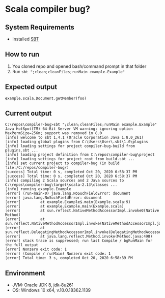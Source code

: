 # Scala compiler bug?

## System Requirements
- Installed [SBT](https://www.scala-sbt.org/download.html)

## How to run
1. You cloned repo and opened bash/command prompt in that folder
2. Run `sbt ";clean;cleanFiles;runMain example.Example"`

## Expected output
```
example.scala.Document.getMember(foo)
```

## Current output
```
C:\repos\compiler-bug>sbt ";clean;cleanFiles;runMain example.Example"
Java HotSpot(TM) 64-Bit Server VM warning: ignoring option MaxPermSize=256m; support was removed in 8.0
[info] welcome to sbt 1.4.1 (Oracle Corporation Java 1.8.0_261)
[info] loading global plugins from C:\Users\User\.sbt\1.0\plugins
[info] loading settings for project compiler-bug-build from plugins.sbt ...
[info] loading project definition from C:\repos\compiler-bug\project
[info] loading settings for project root from build.sbt ...
[info] set current project to compiler-bug (in build file:/C:/repos/compiler-bug/)
[success] Total time: 0 s, completed Oct 20, 2020 6:58:37 PM
[success] Total time: 0 s, completed Oct 20, 2020 6:58:37 PM
[info] compiling 2 Scala sources and 2 Java sources to C:\repos\compiler-bug\target\scala-2.13\classes ...
[info] running example.Example
[error] (run-main-0) java.lang.NoSuchFieldError: document
[error] java.lang.NoSuchFieldError: document
[error]         at example.Example$.main(Example.scala:9)
[error]         at example.Example.main(Example.scala)
[error]         at sun.reflect.NativeMethodAccessorImpl.invoke0(Native Method)
[error]         at sun.reflect.NativeMethodAccessorImpl.invoke(NativeMethodAccessorImpl.java:62)
[error]         at sun.reflect.DelegatingMethodAccessorImpl.invoke(DelegatingMethodAccessorImpl.java:43)
[error]         at java.lang.reflect.Method.invoke(Method.java:498)
[error] stack trace is suppressed; run last Compile / bgRunMain for the full output
[error] Nonzero exit code: 1
[error] (Compile / runMain) Nonzero exit code: 1
[error] Total time: 3 s, completed Oct 20, 2020 6:58:39 PM
```

## Environment
- JVM: Oracle JDK 8, jdk-8u261
- OS: Windows 10 x64, v.10.0.18362.1139